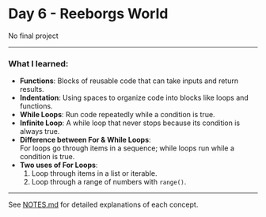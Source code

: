 # Day 6 - Reeborgs World

No final project

---

### What I learned:
- **Functions**: Blocks of reusable code that can take inputs and return results.
- **Indentation**: Using spaces to organize code into blocks like loops and functions.
- **While Loops**: Run code repeatedly while a condition is true.
- **Infinite Loop**: A while loop that never stops because its condition is always true.
- **Difference between For & While Loops**:  
  For loops go through items in a sequence; while loops run while a condition is true.
- **Two uses of For Loops**:  
  1. Loop through items in a list or iterable.  
  2. Loop through a range of numbers with `range()`.

---

See [NOTES.md](./NOTES.md) for detailed explanations of each concept.

